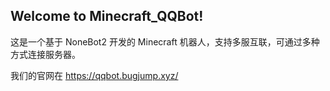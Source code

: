 ## Welcome to Minecraft_QQBot!

<!--

**Here are some ideas to get you started:**

🙋‍♀️ A short introduction - what is your organization all about?
🌈 Contribution guidelines - how can the community get involved?
👩‍💻 Useful resources - where can the community find your docs? Is there anything else the community should know?
🍿 Fun facts - what does your team eat for breakfast?
🧙 Remember, you can do mighty things with the power of [Markdown](https://docs.github.com/github/writing-on-github/getting-started-with-writing-and-formatting-on-github/basic-writing-and-formatting-syntax)
-->
这是一个基于 NoneBot2 开发的 Minecraft 机器人，支持多服互联，可通过多种方式连接服务器。

我们的官网在 https://qqbot.bugjump.xyz/
